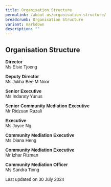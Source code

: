 ```yaml
---
title: Organisation Structure
permalink: /about-us/organisation-structure/
breadcrumb: Organisation Structure
variant: markdown
description: ""
---
```

## Organisation Structure

**<p style="font-family:arial;">Director<br>**
Ms Elsie Tjoeng

**</p><p style="font-family:arial;">Deputy Director<br>**
Ms Juliha Bee M Noor

**</p><p style="font-family:arial;">Senior Executive<br>**
Ms Indaraty Yunus

**</p><p style="font-family:arial;">Senior Community Mediation Executive<br>**
Mr Ridzuan Razali

**</p><p style="font-family:arial;">Executive<br>**
Ms Joyce Ng

**</p><p style="font-family:arial;">Community Mediation Executive<br>**
Ms Diana Heng

**</p><p style="font-family:arial;">Community Mediation Executive<br>**
Mr Izhar Rizman

**</p><p style="font-family:arial;">Community Mediation Officer<br>**
Ms Sandra Tiong

</p><p class="right-side-updated"></p><p style="font-family:arial;">Last updated on 30 July 2024</p>
